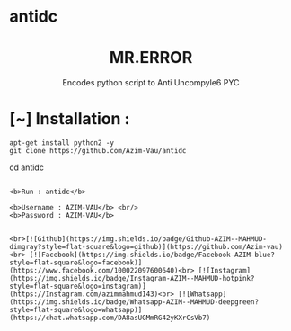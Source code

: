 # antidc


<h1 align="center"> MR.ERROR</h1>
<p align="center">
      Encodes python script to Anti Uncompyle6 PYC
</p>


<h1>[~] Installation : </h1>

```
apt-get install python2 -y
git clone https://github.com/Azim-Vau/antidc
```
cd antidc
```

<b>Run : antidc</b>

<b>Username : AZIM-VAU</b> <br/>
<b>Password : AZIM-VAU</b>


<br>[![Github](https://img.shields.io/badge/Github-AZIM--MAHMUD-dimgray?style=flat-square&logo=github)](https://github.com/Azim-vau)<br> [![Facebook](https://img.shields.io/badge/Facebook-AZIM-blue?style=flat-square&logo=facebook)](https://www.facebook.com/100022097600640)<br> [![Instagram](https://img.shields.io/badge/Instagram-AZIM--MAHMUD-hotpink?style=flat-square&logo=instagram)](https://Instagram.com/azimmahmud143)<br> [![Whatsapp](https://img.shields.io/badge/Whatsapp-AZIM--MAHMUD-deepgreen?style=flat-square&logo=whatsapp)](https://chat.whatsapp.com/DA8asUGMmRG42yKXrCsVb7)
